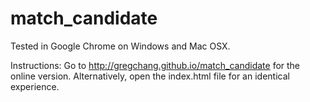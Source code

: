 # match_candidate

Tested in Google Chrome on Windows and Mac OSX.

Instructions:
Go to http://gregchang.github.io/match_candidate for the online version.
Alternatively, open the index.html file for an identical experience.